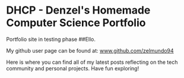 # DHCP - Denzel's Homemade Computer Science Portfolio 
Portfolio site in testing phase
##Ello.

My github user page can be found at: www.github.com/zelmundo94

Here is where you can find all of my latest posts reflecting on the tech community and personal projects. Have fun exploring!
